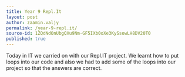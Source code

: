 ```yaml
---
title: Year 9 Repl.It
layout: post
author: zaamin.valjy
permalink: /year-9-repl.it/
source-id: 1ZQdNdOnUbgQXu9Nm-GF5IXb0oXe3KySsowLH8DV20T0
published: true
---
```

Today in IT we carried on with our Repl.IT project. We learnt how to put loops into our code and also we had to add some of the loops into our project so that the answers are correct.

